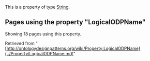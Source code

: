 This is a property of type [String](../Type/String.md "Type:String").




  


## Pages using the property "LogicalODPName"


Showing 18 pages using this property.



Retrieved from "[http://ontologydesignpatterns.org/wiki/Property:LogicalODPName](../Property/LogicalODPName.md)"